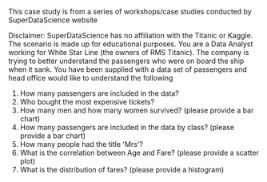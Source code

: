 This case study is from a series of workshops/case studies conducted by SuperDataScience website

Disclaimer: SuperDataScience has no affiliation with the Titanic or Kaggle. The scenario is made up for educational purposes. You are a Data Analyst working for White Star Line (the owners of RMS Titanic). The company is trying to better understand the passengers who were on board the ship when it sank. You have been supplied with a data set of passengers and head office would like to understand the following

1. How many passengers are included in the data?
2. Who bought the most expensive tickets?
3. How many men and how many women survived? (please provide a bar chart)
4. How many passengers are included in the data by class? (please provide a bar chart)
5. How many people had the title 'Mrs'?
6. What is the correlation between Age and Fare? (please provide a scatter plot)
7. What is the distribution of fares? (please provide a histogram)
